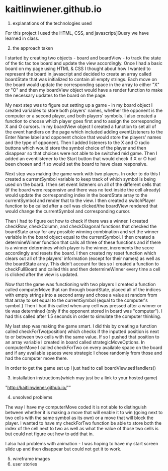 # kaitlinwiener.github.io
1) explanations of the technologies used

For this project I used the HTML, CSS, and javascript/jQuery we have learned in class. 

2) the approach taken

I started by creating two objects - board and boardView - to track the state of the tic tac toe board and update the view accordingly. Once I had a basic board on my page using HTML & CSS I thought about how I wanted to represent the board in javascript and decided to create an array called boardState that was initialized to contain all empty strings. Each move on the board would update the corresponding space in the array to either "X" or "O" and then my boardView object would have a render function to make the necessary updates to the board on the page. 

My next step was to figure out setting up a game - in my board object I created variables to store both players' names, whether the opponent is the computer or a second player, and both players' symbols. I also created a function to choose which player goes first and to assign the corresponding X and O cursors. In my boardView object I created a function to set all of the event handlers on the page which included adding eventListeners to the Enter Name label and opponent choice that would store the players' names and the type of opponent. Then I added listeners to the X and O radio buttons which would store the symbol choice of the player and then disappear so that choices were not able to be switched mid game. Then I added an eventlistener to the Start button that would check if X or O had been chosen and if so would set the board to have class responsive. 


Next step was making the game work with two players. In order to do this I created a
currentSymbol variable to keep track of which symbol is being used on the board. I then set event listeners on all of the different cells that (if the board were responsive and there was no text inside the cell already) would update the corresponding index in the boardState array to the currentSymbol and render that to the view. I then created a switchPlayer function to be called after a cell was clicked/the boardView rendered that would change the currentSymbol and corresponding cursor.

Then I had to figure out how to check if there was a winner. I created checkRow, checkColumn, and checkDiagonal functions that checked the boardState array for any possible winning combination and set the winner variable in the board object equal to the currentSymbol. I then created a determineWinner function that calls all three of these functions and if there is a winner determines which player is the winner, increments the score accordingly and resets the board. I then created my reset function which clears out all of the players' information (except for their names) as well as the boardState array. This didn't account for ties so I created a function to checkFullBoard and called this and then determineWinner every time a cell is clicked after the view is updated.

Now that the game was functioning with two players I created a function called computerMove that ran through boardState, placed all of the indices with empty strings into a second array and chose a value at random from that array to set equal to the currentSymbol (equal to the computer's symbol.) Then I had this called when any cell was pressed after a winner or tie was determined (only if the opponent stored in board was "computer"). I had this called after 1.5 seconds in order to simulate the computer thinking.

My last step was making the game smart. I did this by creating a function called checkForTwo(position) which checks if the inputted position is next to or between two cells with the same value. If so I pushed that position to an array variable I created in board called strategicMoveOptions. In computerMove I called checkForTwo on every available space on the board and if any available spaces were strategic I chose randomly from those and had the computer move there. 

In order to get the game set up I just had to call boardView.setHandlers()

3) installation instructions(which may just be a link to your hosted game)

"http://kaitlinwiener.github.io/""

4) unsolved problems

The way I have my computerMove coded it is not able to distinguish between whether it is making a move that will enable it to win (going next to two cells with the same symbol as its own) or a move that will block the player. I wanted to have my checkForTwo function be able to store both the index of the cell next to two as well as what the value of those two cells is but could not figure out how to add that in. 

I also had problems with animation - I was hoping to have my start screen slide up and then disappear but could not get it to work. 


5) wireframe images
6) user stories





